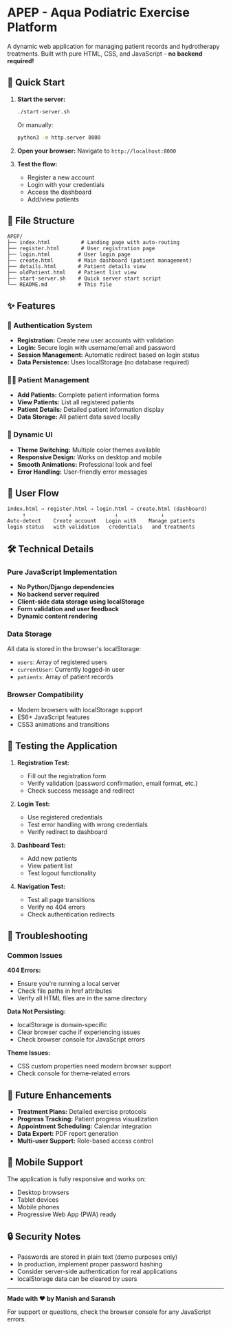 # APEP - Aqua Podiatric Exercise Platform

A dynamic web application for managing patient records and hydrotherapy treatments. Built with pure HTML, CSS, and JavaScript - **no backend required!**

## 🚀 Quick Start

1. **Start the server:**
   ```bash
   ./start-server.sh
   ```
   Or manually:
   ```bash
   python3 -m http.server 8000
   ```

2. **Open your browser:**
   Navigate to `http://localhost:8000`

3. **Test the flow:**
   - Register a new account
   - Login with your credentials  
   - Access the dashboard
   - Add/view patients

## 📁 File Structure

```
APEP/
├── index.html          # Landing page with auto-routing
├── register.html       # User registration page
├── login.html         # User login page
├── create.html        # Main dashboard (patient management)
├── details.html       # Patient details view
├── oldPatient.html    # Patient list view
├── start-server.sh    # Quick server start script
└── README.md          # This file
```

## ✨ Features

### 🔐 Authentication System
- **Registration:** Create new user accounts with validation
- **Login:** Secure login with username/email and password
- **Session Management:** Automatic redirect based on login status
- **Data Persistence:** Uses localStorage (no database required)

### 👨‍⚕️ Patient Management
- **Add Patients:** Complete patient information forms
- **View Patients:** List all registered patients
- **Patient Details:** Detailed patient information display
- **Data Storage:** All patient data saved locally

### 🎨 Dynamic UI
- **Theme Switching:** Multiple color themes available
- **Responsive Design:** Works on desktop and mobile
- **Smooth Animations:** Professional look and feel
- **Error Handling:** User-friendly error messages

## 🔄 User Flow

```
index.html → register.html → login.html → create.html (dashboard)
     ↑              ↓              ↓              ↓
Auto-detect    Create account   Login with    Manage patients
login status   with validation   credentials   and treatments
```

## 🛠️ Technical Details

### Pure JavaScript Implementation
- **No Python/Django dependencies**
- **No backend server required**
- **Client-side data storage using localStorage**
- **Form validation and user feedback**
- **Dynamic content rendering**

### Data Storage
All data is stored in the browser's localStorage:
- `users`: Array of registered users
- `currentUser`: Currently logged-in user
- `patients`: Array of patient records

### Browser Compatibility
- Modern browsers with localStorage support
- ES6+ JavaScript features
- CSS3 animations and transitions

## 🧪 Testing the Application

1. **Registration Test:**
   - Fill out the registration form
   - Verify validation (password confirmation, email format, etc.)
   - Check success message and redirect

2. **Login Test:**
   - Use registered credentials
   - Test error handling with wrong credentials
   - Verify redirect to dashboard

3. **Dashboard Test:**
   - Add new patients
   - View patient list
   - Test logout functionality

4. **Navigation Test:**
   - Test all page transitions
   - Verify no 404 errors
   - Check authentication redirects

## 🔧 Troubleshooting

### Common Issues

**404 Errors:**
- Ensure you're running a local server
- Check file paths in href attributes
- Verify all HTML files are in the same directory

**Data Not Persisting:**
- localStorage is domain-specific
- Clear browser cache if experiencing issues
- Check browser console for JavaScript errors

**Theme Issues:**
- CSS custom properties need modern browser support
- Check console for theme-related errors

## 🎯 Future Enhancements

- **Treatment Plans:** Detailed exercise protocols
- **Progress Tracking:** Patient progress visualization
- **Appointment Scheduling:** Calendar integration
- **Data Export:** PDF report generation
- **Multi-user Support:** Role-based access control

## 📱 Mobile Support

The application is fully responsive and works on:
- Desktop browsers
- Tablet devices
- Mobile phones
- Progressive Web App (PWA) ready

## 🔒 Security Notes

- Passwords are stored in plain text (demo purposes only)
- In production, implement proper password hashing
- Consider server-side authentication for real applications
- localStorage data can be cleared by users

---

**Made with ❤️ by Manish and Saransh**

For support or questions, check the browser console for any JavaScript errors.